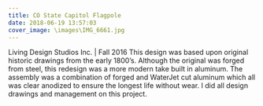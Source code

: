 ```yaml
---
title: CO State Capitol Flagpole
date: 2018-06-19 13:57:03
cover_image: \images\IMG_6661.jpg
---
```

Living Design Studios Inc. | Fall 2016
This design was based upon original historic drawings from the early 1800’s. Although the original was forged from steel, this redesign was a more modern take built in aluminum. The assembly was a combination of forged and WaterJet cut aluminum which all was clear anodized to ensure the longest life without wear. I did all design drawings and management on this project.
